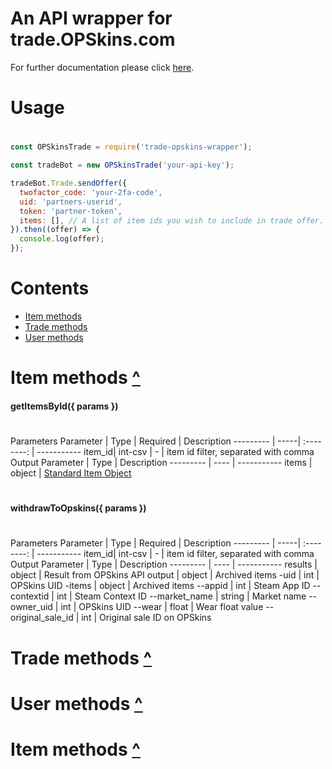 # An API wrapper for trade.OPSkins.com

For further documentation please click [here](https://github.com/OPSkins/trade-opskins-api).

# Usage
#
```js
const OPSkinsTrade = require('trade-opskins-wrapper');

const tradeBot = new OPSkinsTrade('your-api-key');

tradeBot.Trade.sendOffer({
  twofactor_code: 'your-2fa-code',
  uid: 'partners-userid',
  token: 'partner-token',
  items: [], // A list of item ids you wish to include in trade offer. There should be both yours and your partners items. 
}).then((offer) => {
  console.log(offer);
});
```
#
# Contents
- [Item methods](#item-methods-)
- [Trade methods](#trade-methods-)
- [User methods](#user-methods-)
# Item methods [^](#contents)
#### getItemsById({ params })
#
Parameters
Parameter | Type | Required   | Description
--------- | -----| :--------: | -----------
item_id| int-csv | - | item id filter, separated with comma
Output
Parameter | Type | Description
--------- | ---- | -----------
items | object | [Standard Item Object](/IItem.md#standard-item-object)
#
#### withdrawToOpskins({ params })
#
Parameters
Parameter | Type | Required   | Description
--------- | -----| :--------: | -----------
item_id| int-csv | - | item id filter, separated with comma
Output
Parameter | Type | Description
--------- | ---- | -----------
results | object | Result from OPSkins API
output | object | Archived items
-uid | int | OPSkins UID
-items | object | Archived items
--appid | int | Steam App ID
--contextid | int | Steam Context ID
--market_name | string | Market name
--owner_uid | int | OPSkins UID
--wear | float | Wear float value
--original_sale_id | int | Original sale ID on OPSkins
# Trade methods [^](#contents)
# User methods [^](#contents)
# Item methods [^](#contents)
